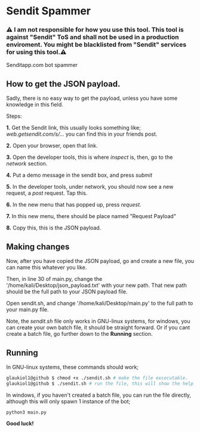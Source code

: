 # Sendit Spammer

### ⚠️ I am not responsible for how you use this tool. This tool is against "Sendit" ToS and shall not be used in a production enviroment. You might be blacklisted from "Sendit" services for using this tool.⚠️

Senditapp.com bot spammer

## How to get the JSON payload.

Sadly, there is no easy way to get the payload, unless you have some knowledge in this field.

Steps:

  **1.** Get the Sendit link, this usually looks something like; *web.getsendit.com/s/...* you can find this in your friends post. 
  
  **2.** Open your browser, open that link.
  
  **3.** Open the developer tools, this is where *inspect* is, then, go to the *network* section.
  
  **4.** Put a demo message in the sendit box, and press *submit*
  
  **5.** In the developer tools, under network, you should now see a new request, a *post* request. Tap this.
  
  **6.** In the new menu that has popped up, press *request*.
  
  **7.** In this new menu, there should be place named "Request Payload"
  
  **8.** Copy this, this is the JSON payload.
  
## Making changes

Now, after you have copied the JSON payload, go and create a new file, you can name this whatever you like.

Then, in line 30 of main.py, change the '/home/kali/Desktop/json_payload.txt' with your new path.
That new path should be the full path to your JSON payload file.

Open sendit.sh, and change '/home/kali/Desktop/main.py' to the full path to your main.py file.

Note, the *sendit.sh* file only works in GNU-linux systems, for windows, you can create your own batch file, it should be straight forward. Or if you cant create a batch file, go further down to the **Running** section.

## Running
In GNU-linux systems, these commands should work;
```sh
glaukiol1@github $ chmod +x ./sendit.sh # make the file excecutable.
glaukiol1@github $ ./sendit.sh # run the file, this will show the help page. Arguments: [number of instances to run]
```

In windows, if you haven't created a batch file, you can run the file directly, although this will only spawn 1 instance of the bot;
```
python3 main.py
```

**Good luck!**

